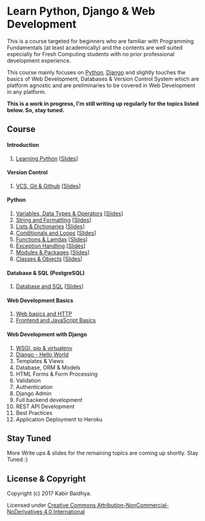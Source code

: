 # Learn Python, Django & Web Development

This is a course targeted for beginners who are familiar with Programming Fundamentals (at least academically) and the contents are well suited especially for Fresh Computing students with no prior professional development experience.

This course mainly focuses on [Python](https://www.python.org/), [Django](https://www.djangoproject.com/) and slightly touches the basics of Web Development, Databases & Version Control System which are platform agnostic and are preliminaries to be covered in Web Development in any platform.

**This is a work in progress, I'm still writing up regularly for the topics listed below. So, stay tuned.**

## Course
#### Introduction
1. [Learning Python](workshop/Introduction.md) [[Slides](https://speakerdeck.com/kabirbaidhya/learning-python)]

#### Version Control
1. [VCS, Git & Github](units/git/vcs-git-and-github.md) [[Slides](https://speakerdeck.com/kabirbaidhya/vcs-git-and-github)]

#### Python
1. [Variables, Data Types & Operators](units/python/1/python-variables-types-and-operators.md) [[Slides](https://speakerdeck.com/kabirbaidhya/python-variables-data-types-and-operators)]
2. [String and Formatting](units/python/2/strings-and-formatting.md) [[Slides](https://speakerdeck.com/kabirbaidhya/python-strings-and-formatting)]
3. [Lists & Dictionaries](units/python/3/lists-and-dictionaries.md) [[Slides](https://speakerdeck.com/kabirbaidhya/python-lists-and-dictionaries)]
4. [Conditionals and Loops](units/python/4/conditionals-and-loops.md) [[Slides](https://speakerdeck.com/kabirbaidhya/python-conditionals-and-loops)]
5. [Functions & Lamdas](units/python/5/functions-and-lambdas.md) [[Slides](https://speakerdeck.com/kabirbaidhya/python-functions-and-lambdas)]
6. [Exception Handling](units/python/6/exception-handling.md) [[Slides](https://speakerdeck.com/kabirbaidhya/python-exception-handling)]
7. [Modules & Packages](units/python/7/modules-and-packages.md) [[Slides](https://speakerdeck.com/kabirbaidhya/python-modules-and-packages)]
8. [Classes & Objects](units/python/8/classes-and-objects.md) [[Slides](https://speakerdeck.com/kabirbaidhya/python-classes-and-objects)]

#### Database & SQL (PostgreSQL)
1. [Database and SQL](units/database/1/database-and-sql.md) [[Slides](https://speakerdeck.com/kabirbaidhya/database-and-sql)]

#### Web Development Basics
1. [Web basics and HTTP](units/web/1/web-basics-and-http.md)
2. [Frontend and JavaScript Basics](units/web/2/frontend-and-javascript.md)

#### Web Development with Django
1. [WSGI, pip & virtualenv](units/django/1/wsgi-pip-and-virtualenv.md)
2. [Django - Hello World](units/django/2/django-helloworld.md)
3. Templates & Views
4. Database, ORM & Models
5. HTML Forms & Form Processing
6. Validation
7. Authentication
8. Django Admin
9. Full backend development
10. REST API Development
11. Best Practices
12. Application Deployment to Heroku


## Stay Tuned
More Write ups & slides for the remaining topics are coming up shortly. Stay Tuned :)

## License & Copyright

Copyright (c) 2017 Kabir Baidhya.

Licensed under  [Creative Commons Attribution-NonCommercial-NoDerivatives 4.0 International](https://creativecommons.org/licenses/by-nc-nd/4.0/)
